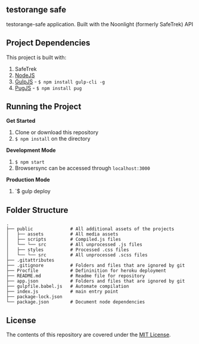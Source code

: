 ## testorange safe

testorange-safe application. Built with the Noonlight (formerly SafeTrek) API

## Project Dependencies

This project is built with:

1. SafeTrek
2. [NodeJS](http://nodejs.org)
4. [GulpJS](https://gulpjs.com/) - `$ npm install gulp-cli -g`
5. [PugJS](https://pugjs.org/api/getting-started.html) - `$ npm install pug`

## Running the Project

**Get Started**

1. Clone or download this repository
2. `$ npm install` on the directory

**Development Mode**

1. `$ npm start`
2. Browsersync can be accessed through `localhost:3000`

**Production Mode**
1. `$ gulp deploy

## Folder Structure

    .  
    ├── public              # All additional assets of the projects
    │   ├── assets          # All media assets
    │   ├── scripts         # Compiled.js files    
    │   └── └── src         # All unprocessed .js files
    │   ├── styles          # Processed .css files
    │   └── └── src         # All unprocessed .scss files
    ├── .gitattributes
    ├── .gitignore          # Folders and files that are ignored by git
    ├── Procfile            # Defininition for heroku deployment
    ├── README.md           # Readme file for repository
    ├── app.json            # Folders and files that are ignored by git
    ├── gulpfile.babel.js   # Automate compilation
    ├── index.js            # main entry point
    ├── package-lock.json
    └── package.json        # Document node dependencies

## License

The contents of this repository are covered under the [MIT License](https://github.com/dickwyn/testorange-safe/blob/master/LICENSE).
